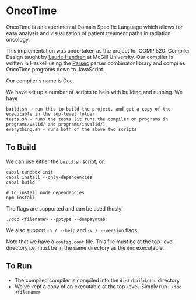 OncoTime
=========

OncoTime is an experimental Domain Specific Language which allows for easy analysis and visualization of patient treament paths in radiation oncology.

This implementation was undertaken as the project for COMP 520: Compiler Design taught by [Laurie Hendren](https://en.wikipedia.org/wiki/Laurie_Hendren) at McGill University. Our compiler is written in Haskell using the [Parsec](https://wiki.haskell.org/Parsec) parser combinator library and compiles OncoTime programs down to JavaScript.

Our compiler's name is Doc.

We have set up a number of scripts to help with building and running. We have

```
build.sh - run this to build the project, and get a copy of the executable in the top-level folder
tests.sh - runs the tests (it runs the compiler on programs in programs/valid/ and programs/invalid/)
everything.sh - runs both of the above two scripts
```

## To Build

We can use either the `build.sh` script, or:
```
cabal sandbox init
cabal install --only-dependencies
cabal build

# To install node dependencies
npm install
```

The flags are supported and can be used thusly:
```
./doc <filename> --pptype --dumpsymtab
```

We also support `-h / --help` and `-v / --version` flags.

Note that we have a `config.conf` file. This file must be at the top-level directory i.e. must be in the same directory as the `doc` executable.

## To Run
- The compiled compiler is compiled into the `dist/build/doc` directory
- We've kept a copy of an executable at the top-level. Simply run `./doc <filename>`
